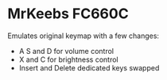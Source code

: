 # MrKeebs FC660C

Emulates original keymap with a few changes:

- A S and D for volume control
- X and C for brightness control
- Insert and Delete dedicated keys swapped
